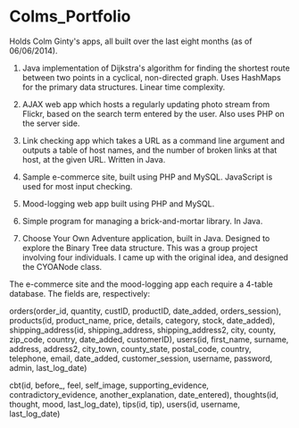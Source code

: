 Colms_Portfolio
===============

Holds Colm Ginty's apps, all built over the last eight months (as of 06/06/2014).


1) Java implementation of Dijkstra's algorithm for finding the shortest route between two points in a cyclical, 
non-directed graph. Uses HashMaps for the primary data structures. Linear time complexity.

2) AJAX web app which hosts a regularly updating photo stream from Flickr, based on the search term entered by the user. 
Also uses PHP on the server side.

3) Link checking app which takes a URL as a command line argument and outputs a table of host names, and the number of 
broken links at that host, at the given URL. Written in Java.

4) Sample e-commerce site, built using PHP and MySQL. JavaScript is used for most input checking.

5) Mood-logging web app built using PHP and MySQL.

6) Simple program for managing a brick-and-mortar library. In Java.

7) Choose Your Own Adventure application, built in Java. Designed to explore the Binary Tree data structure. This was a 
group project involving four individuals. I came up with the original idea, and designed the CYOANode class.



The e-commerce site and the mood-logging app each require a 4-table database. The fields are, respectively:

orders(order_id, quantity, custID, productID, date_added, orders_session), products(id, product_name, price, details, 
category, stock, date_added), shipping_address(id, shipping_address, shipping_address2, city, county, zip_code, country, 
date_added, customerID), users(id, first_name, surname, address, address2, city_town, county_state, postal_code, country, 
telephone, email, date_added, customer_session, username, password, admin, last_log_date)

cbt(id, before_, feel, self_image, supporting_evidence, contradictory_evidence, another_explanation, date_entered), 
thoughts(id, thought, mood, last_log_date), tips(id, tip), users(id, username, last_log_date)
